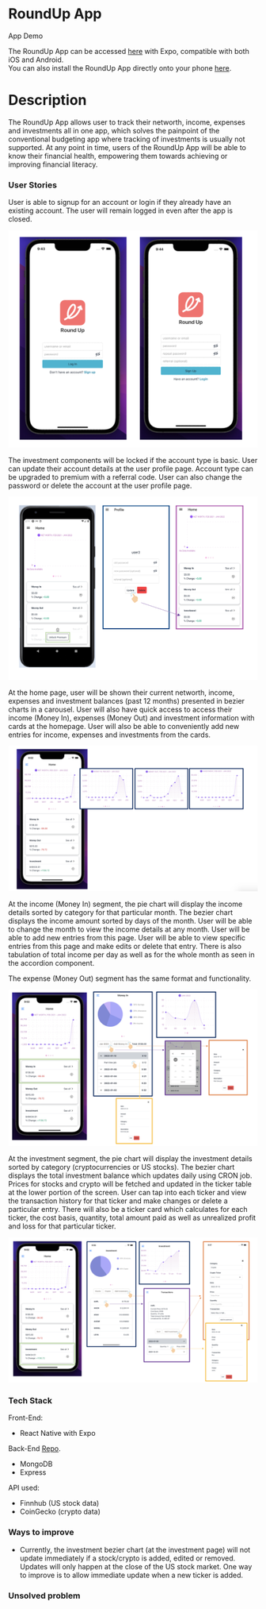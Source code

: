 # RoundUp App

App Demo

The RoundUp App can be accessed [here](https://expo.dev/@shizhenggg/RoundUp) with Expo, compatible with both iOS and Android. <br>
You can also install the RoundUp App directly onto your phone [here](https://exp-shell-app-assets.s3.us-west-1.amazonaws.com/android/%40ngsuwen/RoundUp-510c994d5e7e4940926793e7537c97e5-signed.apk).

# Description

The RoundUp App allows user to track their networth, income, expenses and investments all in one app, which solves the painpoint of the conventional budgeting app where tracking of investments is usually not supported.
At any point in time, users of the RoundUp App will be able to know their financial health, empowering them towards achieving or improving financial literacy.

### User Stories

User is able to signup for an account or login if they already have an existing account. The user will remain logged in even after the app is closed. 

![Login and signup page](/assets/readMeScreenShots/login.png)

The investment components will be locked if the account type is basic. User can update their account details at the user profile page. Account type can be upgraded to premium with a referral code. User can also change the password or delete the account at the user profile page. 

![Profile page](/assets/readMeScreenShots/profile.png)

At the home page, user will be shown their current networth, income, expenses and investment balances (past 12 months) presented in bezier charts in a carousel.
User will also have quick access to access their income (Money In), expenses (Money Out) and investment information with cards at the homepage.
User will also be able to conveniently add new entries for income, expenses and investments from the cards.

![Home page](/assets/readMeScreenShots/home.png)

At the income (Money In) segment, the pie chart will display the income details sorted by category for that particular month.
The bezier chart displays the income amount sorted by days of the month.
User will be able to change the month to view the income details at any month.
User will be able to add new entries from this page.
User will be able to view specific entries from this page and make edits or delete that entry.
There is also tabulation of total income per day as well as for the whole month as seen in the accordion component.

The expense (Money Out) segment has the same format and functionality.

![Cash and Expense page](/assets/readMeScreenShots/cash.png)

At the investment segment, the pie chart will display the investment details sorted by category (cryptocurrencies or US stocks).
The bezier chart displays the total investment balance which updates daily using CRON job.
Prices for stocks and crypto will be fetched and updated in the ticker table at the lower portion of the screen.
User can tap into each ticker and view the transaction history for that ticker and make changes or delete a particular entry.
There will also be a ticker card which calculates for each ticker, the cost basis, quantity, total amount paid as well as unrealized profit and loss for that particular ticker.

![Investment page](/assets/readMeScreenShots/investment.png)

### Tech Stack

Front-End:

- React Native with Expo

Back-End [Repo](https://github.com/ngsuwen/RoundUp-BE).

- MongoDB
- Express

API used:

- Finnhub (US stock data)
- CoinGecko (crypto data)

### Ways to improve

- Currently, the investment bezier chart (at the investment page) will not update immediately if a stock/crypto is added, edited or removed. Updates will only happen at the close of the US stock market. One way to improve is to allow immediate update when a new ticker is added. 

### Unsolved problem

